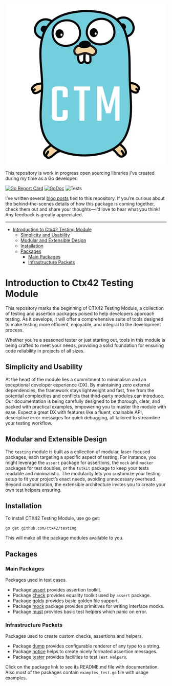 ![gopher.png](doc/gopher.png)

This repository is work in progress open sourcing libraries I've created during 
my time as a Go developer.

[![Go Report Card](https://goreportcard.com/badge/github.com/ctx42/testing)](https://goreportcard.com/report/github.com/ctx42/testing)
[![GoDoc](https://img.shields.io/badge/api-Godoc-blue.svg)](https://pkg.go.dev/github.com/ctx42/testing)
![Tests](https://github.com/ctx42/testing/actions/workflows/go.yml/badge.svg?branch=master)

I’ve written several [blog posts](http://blog.ctx42.com/tags/gtm/) tied to this
repository. If you’re curious about the behind-the-scenes details of how this
package is coming together, check them out and share your thoughts—I’d love to
hear what you think! Any feedback is greatly appreciated.

---

<!-- TOC -->
* [Introduction to Ctx42 Testing Module](#introduction-to-ctx42-testing-module)
  * [Simplicity and Usability](#simplicity-and-usability)
  * [Modular and Extensible Design](#modular-and-extensible-design)
  * [Installation](#installation)
  * [Packages](#packages)
    * [Main Packages](#main-packages)
    * [Infrastructure Packets](#infrastructure-packets)
<!-- TOC -->

# Introduction to Ctx42 Testing Module

This repository marks the beginning of CTX42 Testing Module, a collection of 
testing and assertion packages poised to help developers approach testing. As 
it develops, it will offer a comprehensive suite of tools designed to make 
testing more efficient, enjoyable, and integral to the development process.

Whether you're a seasoned tester or just starting out, tools in this module is 
being crafted to meet your needs, providing a solid foundation for ensuring 
code reliability in projects of all sizes.

## Simplicity and Usability

At the heart of the module lies a commitment to minimalism and an exceptional
developer experience (DX). By maintaining zero external dependencies, the
framework stays lightweight and fast, free from the potential complexities and
conflicts that third-party modules can introduce. Our documentation is being
carefully designed to be thorough, clear, and packed with practical examples,
empowering you to master the module with ease. Expect a great DX with features 
like a fluent, chainable API, descriptive error messages for quick debugging, 
all tailored to streamline your testing workflow.

## Modular and Extensible Design

The `testing` module is built as a collection of modular, laser-focused
packages, each targeting a specific aspect of testing. For instance, you might
leverage the `assert` package for assertions, the `mock` and `mocker` packages
for test doubles, or the `tstkit` package to keep your tests readable and
minimalistic. The modularity lets you customize your testing setup to fit your
project’s exact needs, avoiding unnecessary overhead. Beyond customization, the 
extensible architecture invites you to create your own test helpers ensuring.

## Installation
To install CTX42 Testing Module, use go get:

```shell
go get github.com/ctx42/testing
```

This will make all the package modules available to you.

## Packages

### Main Packages

Packages used in test cases. 

- Package [assert](pkg/assert/README.md) provides assertion toolkit.
- Package [check](pkg/check/README.md) provides equality toolkit used by `assert` package.
- Package [goldy](pkg/goldy/README.md) provides basic golden file support.
- Package [mock](pkg/mock) package provides primitives for writing interface mocks.
- Package [must](pkg/must/README.md) provides basic test helpers which panic on error.

### Infrastructure Packets

Packages used to create custom checks, assertions and helpers.

- Package [dump](pkg/dump/README.md) provides configurable renderer of any type to a string.
- Package [notice](pkg/notice/README.md) helps to create nicely formated assertion messages.
- Package [tester](pkg/tester/README.md) provides facilities to test `Test Helpers`.

Click on the package link to see its README.md file with documentation. Also 
most of the packages contain `examples_test.go` file with usage examples.
